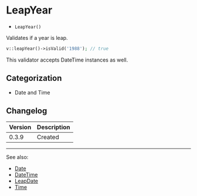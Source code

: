 # LeapYear

- `LeapYear()`

Validates if a year is leap.

```php
v::leapYear()->isValid('1988'); // true
```

This validator accepts DateTime instances as well.

## Categorization

- Date and Time

## Changelog

Version | Description
--------|-------------
  0.3.9 | Created

***
See also:

- [Date](Date.md)
- [DateTime](DateTime.md)
- [LeapDate](LeapDate.md)
- [Time](Time.md)
